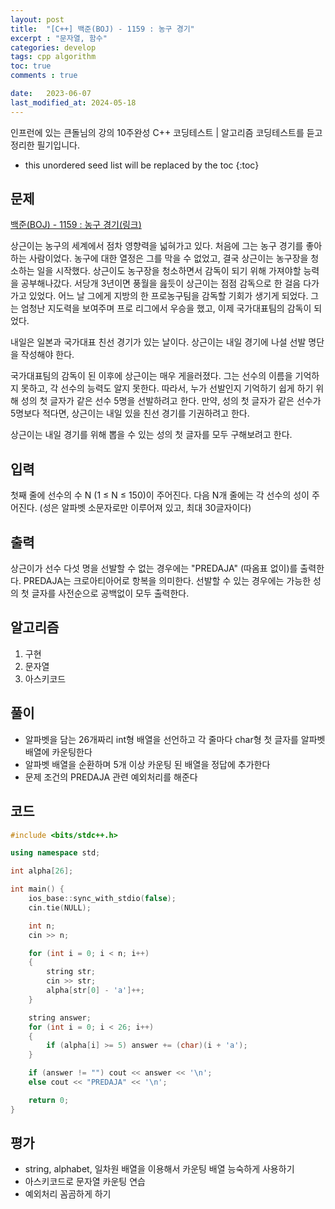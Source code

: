 ```yaml
---
layout: post
title:  "[C++] 백준(BOJ) - 1159 : 농구 경기"
excerpt : "문자열, 함수"
categories: develop
tags: cpp algorithm
toc: true
comments : true

date:   2023-06-07
last_modified_at: 2024-05-18
---
```

> <span style="font-size: 80%">
인프런에 있는 큰돌님의 강의 10주완성 C++ 코딩테스트 | 알고리즘 코딩테스트를 듣고 정리한 필기입니다.</span>

<!--more-->

* this unordered seed list will be replaced by the toc
{:toc}

## 문제 
[백준(BOJ) - 1159 : 농구 경기(링크)](https://www.acmicpc.net/problem/1159)

상근이는 농구의 세계에서 점차 영향력을 넓혀가고 있다. 처음에 그는 농구 경기를 좋아하는 사람이었다. 농구에 대한 열정은 그를 막을 수 없었고, 결국 상근이는 농구장을 청소하는 일을 시작했다. 상근이도 농구장을 청소하면서 감독이 되기 위해 가져야할 능력을 공부해나갔다. 서당개 3년이면 풍월을 읊듯이 상근이는 점점 감독으로 한 걸음 다가가고 있었다. 어느 날 그에게 지방의 한 프로농구팀을 감독할 기회가 생기게 되었다. 그는 엄청난 지도력을 보여주며 프로 리그에서 우승을 했고, 이제 국가대표팀의 감독이 되었다.

내일은 일본과 국가대표 친선 경기가 있는 날이다. 상근이는 내일 경기에 나설 선발 명단을 작성해야 한다.

국가대표팀의 감독이 된 이후에 상근이는 매우 게을러졌다. 그는 선수의 이름을 기억하지 못하고, 각 선수의 능력도 알지 못한다. 따라서, 누가 선발인지 기억하기 쉽게 하기 위해 성의 첫 글자가 같은 선수 5명을 선발하려고 한다. 만약, 성의 첫 글자가 같은 선수가 5명보다 적다면, 상근이는 내일 있을 친선 경기를 기권하려고 한다.

상근이는 내일 경기를 위해 뽑을 수 있는 성의 첫 글자를 모두 구해보려고 한다.

## 입력
첫째 줄에 선수의 수 N (1 ≤ N ≤ 150)이 주어진다. 다음 N개 줄에는 각 선수의 성이 주어진다. (성은 알파벳 소문자로만 이루어져 있고, 최대 30글자이다)


## 출력
상근이가 선수 다섯 명을 선발할 수 없는 경우에는 "PREDAJA" (따옴표 없이)를 출력한다. PREDAJA는 크로아티아어로 항복을 의미한다. 선발할 수 있는 경우에는 가능한 성의 첫 글자를 사전순으로 공백없이 모두 출력한다.


## 알고리즘
1. 구현
2. 문자열
3. 아스키코드

## 풀이
- 알파벳을 담는 26개짜리 int형 배열을 선언하고 각 줄마다 char형 첫 글자를 알파벳 배열에 카운팅한다  
- 알파벳 배열을 순환하며 5개 이상 카운팅 된 배열을 정답에 추가한다
- 문제 조건의 PREDAJA 관련 예외처리를 해준다

## 코드  

```cpp
#include <bits/stdc++.h>

using namespace std;

int alpha[26];

int main() {
    ios_base::sync_with_stdio(false);
    cin.tie(NULL);

    int n;
    cin >> n;

    for (int i = 0; i < n; i++)
    {
        string str;
        cin >> str;
        alpha[str[0] - 'a']++;
    }

    string answer;
    for (int i = 0; i < 26; i++)
    {
        if (alpha[i] >= 5) answer += (char)(i + 'a');
    }

    if (answer != "") cout << answer << '\n';
    else cout << "PREDAJA" << '\n';

    return 0;
}
```

## 평가  
- string, alphabet, 일차원 배열을 이용해서 카운팅 배열 능숙하게 사용하기   
- 아스키코드로 문자열 카운팅 연습  
- 예외처리 꼼곰하게 하기



